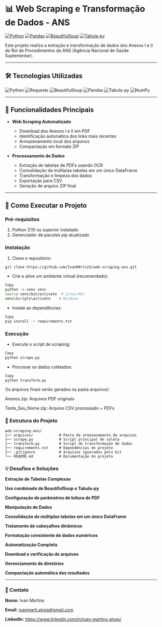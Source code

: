 # 📊 Web Scraping e Transformação de Dados - ANS

[![Python](https://img.shields.io/badge/Python-3.10%2B-3776AB?logo=python)](https://www.python.org/)
[![Pandas](https://img.shields.io/badge/Pandas-2.2.3-150458?logo=pandas)](https://pandas.pydata.org/)
[![BeautifulSoup](https://img.shields.io/badge/BeautifulSoup-4.13.3-3776AB)](https://www.crummy.com/software/BeautifulSoup/)
[![Tabula-py](https://img.shields.io/badge/Tabula.py-2.10.0-FF6F61)](https://tabula-py.readthedocs.io/)

Este projeto realiza a extração e transformação de dados dos Anexos I e II do Rol de Procedimentos da ANS (Agência Nacional de Saúde Suplementar).

---

## 🛠️ Tecnologias Utilizadas

<div align="left">
  <img src="https://img.shields.io/badge/Python-3776AB?logo=python&logoColor=white" alt="Python" />
  <img src="https://img.shields.io/badge/Requests-2.32.3-000000?logo=python" alt="Requests" />
  <img src="https://img.shields.io/badge/BeautifulSoup-4.13.3-3776AB" alt="BeautifulSoup" />
  <img src="https://img.shields.io/badge/Pandas-2.2.3-150458?logo=pandas" alt="Pandas" />
  <img src="https://img.shields.io/badge/Tabula.py-2.10.0-FF6F61" alt="Tabula-py" />
  <img src="https://img.shields.io/badge/Numpy-2.2.4-013243?logo=numpy" alt="NumPy" />
</div>

---

## 🧩 Funcionalidades Principais

- **Web Scraping Automatizado**
  - Download dos Anexos I e II em PDF
  - Identificação automática dos links mais recentes
  - Armazenamento local dos arquivos
  - Compactação em formato ZIP

- **Processamento de Dados**
  - Extração de tabelas de PDFs usando OCR
  - Consolidação de múltiplas tabelas em um único DataFrame
  - Transformação e limpeza dos dados
  - Exportação para CSV
  - Geração de arquivo ZIP final

---

## 🚀 Como Executar o Projeto

### Pré-requisitos

1. Python 3.10 ou superior instalado
2. Gerenciador de pacotes pip atualizado

### Instalação

1. Clone o repositório:
```bash
git clone https://github.com/IvanM4rtin5/web-scraping-ans.git
```
- Crie e ative um ambiente virtual (recomendado):

```bash
Copy
python -m venv venv
source venv/bin/activate  # Linux/Mac
venv\Scripts\activate    # Windows
```
- Instale as dependências:

```bash
Copy
pip install -r requirements.txt
```
### Execução

- Execute o script de scraping:

```bash
Copy
python scrape.py
```
- Processe os dados coletados:

```bash
Copy
python transform.py
```
Os arquivos finais serão gerados na pasta arquivos/:

Anexos.zip: Arquivos PDF originais

Teste_Seu_Nome.zip: Arquivo CSV processado + PDFs

### 📂 Estrutura do Projeto
```Copy
web-scraping-ans/
├── arquivos/            # Pasta de armazenamento de arquivos
├── scrape.py            # Script principal de coleta
├── transform.py         # Script de transformação de dados
├── requirements.txt     # Dependências do projeto
├── .gitignore           # Arquivos ignorados pelo Git
└── README.md            # Documentação do projeto
```
### 💡 Desafios e Soluções

**Extração de Tabelas Complexas**

**Uso combinado de BeautifulSoup e Tabula-py**

**Configuração de parâmetros de leitura de PDF**

**Manipulação de Dados**

**Consolidação de múltiplas tabelas em um único DataFrame**

**Tratamento de cabeçalhos dinâmicos**

**Formatação consistente de dados numéricos**

**Automatização Completa**

**Download e verificação de arquivos**

**Gerenciamento de diretórios**

**Compactação automática dos resultados**

---
### 📧 Contato

**Nome:** Ivan Martins

**Email:** ivanmarti.alves@gmail.com

**LinkedIn:** https://www.linkedin.com/in/ivan-martins-alves/
